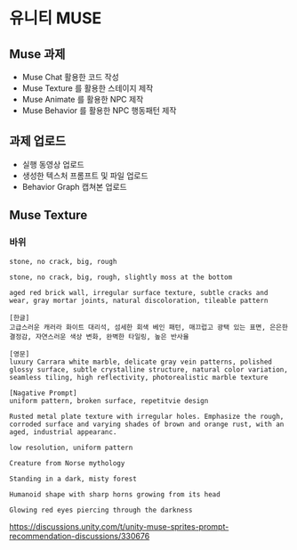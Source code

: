 # 유니티 MUSE

## Muse 과제

- Muse Chat 활용한 코드 작성
- Muse Texture 를 활용한 스테이지 제작
- Muse Animate 를 활용한 NPC 제작
- Muse Behavior 를 활용한 NPC 행동패턴 제작

## 과제 업로드

- 실행 동영상 업로드
- 생성한 텍스처 프롬프트 및 파일 업로드
- Behavior Graph 캡쳐본 업로드



## Muse Texture

### 바위

```
stone, no crack, big, rough
```

```
stone, no crack, big, rough, slightly moss at the bottom
```

```
aged red brick wall, irregular surface texture, subtle cracks and wear, gray mortar joints, natural discoloration, tileable pattern
```

```
[한글]
고급스러운 캐러라 화이트 대리석, 섬세한 회색 베인 패턴, 매끄럽고 광택 있는 표면, 은은한 결정감, 자연스러운 색상 변화, 완벽한 타일링, 높은 반사율

[영문]
luxury Carrara white marble, delicate gray vein patterns, polished glossy surface, subtle crystalline structure, natural color variation, seamless tiling, high reflectivity, photorealistic marble texture

[Nagative Prompt]
uniform pattern, broken surface, repetitvie design
```

```
Rusted metal plate texture with irregular holes. Emphasize the rough, corroded surface and varying shades of brown and orange rust, with an aged, industrial appearanc.
```

```
low resolution, uniform pattern
```

```
Creature from Norse mythology
```

```
Standing in a dark, misty forest
```

```
Humanoid shape with sharp horns growing from its head
```

```
Glowing red eyes piercing through the darkness
```

https://discussions.unity.com/t/unity-muse-sprites-prompt-recommendation-discussions/330676